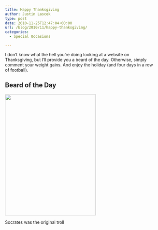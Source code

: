 ```yaml
---
title: Happy Thanksgiving
author: Justin Lascek
type: post
date: 2010-11-25T12:47:04+00:00
url: /blog/2010/11/happy-thanksgiving/
categories:
  - Special Occasions

---
```

I don&#8217;t know what the hell you&#8217;re doing looking at a website on Thanksgiving, but I&#8217;ll provide you a beard of the day. Otherwise, simply comment your weight gains. And enjoy the holiday (and four days in a row of football).
  


## Beard of the Day

<div id="attachment_3260" style="width: 310px" class="wp-caption aligncenter">
  <a href="/2010/11/450px-Socrates_Louvre.jpg"><img aria-describedby="caption-attachment-3260" data-attachment-id="3260" data-permalink="/blog/2010/11/happy-thanksgiving/450px-socrates_louvre/" data-orig-file="/2010/11/450px-Socrates_Louvre.jpg" data-orig-size="450,600" data-comments-opened="1" data-image-meta="{&quot;aperture&quot;:&quot;0&quot;,&quot;credit&quot;:&quot;&quot;,&quot;camera&quot;:&quot;&quot;,&quot;caption&quot;:&quot;&quot;,&quot;created_timestamp&quot;:&quot;0&quot;,&quot;copyright&quot;:&quot;&quot;,&quot;focal_length&quot;:&quot;0&quot;,&quot;iso&quot;:&quot;0&quot;,&quot;shutter_speed&quot;:&quot;0&quot;,&quot;title&quot;:&quot;&quot;}" data-image-title="450px-Socrates_Louvre" data-image-description="" data-medium-file="/2010/11/450px-Socrates_Louvre-300x400.jpg" data-large-file="/2010/11/450px-Socrates_Louvre.jpg" src="/2010/11/450px-Socrates_Louvre-300x400.jpg" alt="" title="450px-Socrates_Louvre" width="300" height="400" class="size-medium wp-image-3260" srcset="/2010/11/450px-Socrates_Louvre-300x400.jpg 300w, /2010/11/450px-Socrates_Louvre.jpg 450w" sizes="(max-width: 300px) 100vw, 300px" /></a>
  
  <p id="caption-attachment-3260" class="wp-caption-text">
    Socrates was the original troll
  </p>
</div>
